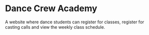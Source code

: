 # Dance Crew Academy
<p>A website where dance students can register for classes, register for casting calls and view the weekly class schedule.</p>
